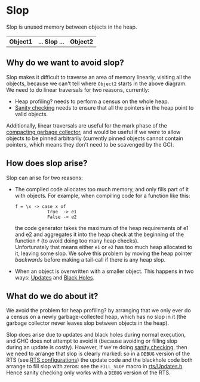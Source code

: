 # Slop


Slop is unused memory between objects in the heap.

<table><tr><th> Object1 </th>
<th> ... Slop ... </th>
<th> Object2 
</th></tr></table>

## Why do we want to avoid slop?


Slop makes it difficult to traverse an area of memory linearly, visiting all the objects, because we can't tell where `Object2` starts in the above diagram.  We need to do linear traversals for two reasons, currently:

- Heap profiling? needs to perform a census on the whole heap.
- [Sanity checking](commentary/rts/sanity) needs to ensure that all the pointers in the heap
  point to valid objects.


Additionally, linear traversals are useful for the mark phase of the [compacting garbage collector](commentary/rts/storage), and would be useful if we were to allow objects to be pinned arbitrarily (currently pinned objects cannot contain pointers, which means they don't need to be scavenged by the GC).

## How does slop arise?


Slop can arise for two reasons:

- The compiled code allocates too much memory, and only fills part of it with objects.  For example,
  when compiling code for a function like this:

  ```wiki
  f = \x -> case x of
              True  -> e1
              False -> e2
  ```

  the code generator takes the maximum of the heap requirements of e1 and e2 and aggregates it into
  the heap check at the beginning of the function `f` (to avoid doing too many heap checks).  
  Unfortunately that means either `e1` or `e2` has too much heap allocated to it, leaving some slop.
  We solve this problem by moving the heap pointer *backwards* before making a tail-call if
  there is any heap slop.

- When an object is overwritten with a smaller object.  This happens in two ways:
  [Updates](commentary/rts/haskell-execution/updates) and [Black Holes](commentary/rts/storage/heap-objects#black-holes).

## What do we do about it?


We avoid the problem for heap profiling? by arranging that we only ever do a census on a newly garbage-collected heap, which has no slop in it (the garbage collector never leaves slop between objects in the heap).


Slop does arise due to updates and black holes during normal execution, and GHC does not attempt to avoid it (because avoiding or filling slop during an update is costly).  However, if we're doing [sanity checking](commentary/rts/sanity), then we need to arrange that slop is clearly marked: so in a `DEBUG` version of the RTS (see [RTS configurations](commentary/rts/config))  the update code and the blackhole code both arrange to fill slop with zeros: see the `FILL_SLOP` macro in [rts/Updates.h](https://gitlab.haskell.org/ghc/ghc/tree/master/ghc/rts/Updates.h).  Hence sanity checking only works with a `DEBUG` version of the RTS.
